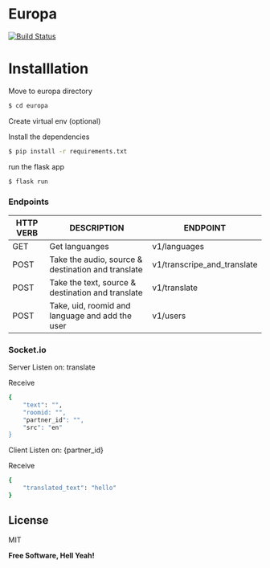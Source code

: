 # Europa
[![Build Status](https://travis-ci.org/joemccann/dillinger.svg?branch=master)](https://travis-ci.org/joemccann/dillinger)


# Installlation

  Move to europa directory
 ```sh
$ cd europa
```
Create virtual env (optional)

Install the dependencies
 ```sh
$ pip install -r requirements.txt
```
run the flask app
 ```sh
$ flask run
```

### Endpoints

| HTTP VERB | DESCRIPTION |ENDPOINT |
| ------ | ------ | ------ |
| GET  | Get languanges |v1/languages |
| POST  | Take the audio, source & destination and translate | v1/transcripe_and_translate |
| POST  | Take the text, source & destination and translate |v1/translate |
| POST  | Take, uid, roomid and language and add the user |v1/users |

### Socket.io

Server Listen on: translate

Receive
```sh
{
    "text": "",
    "roomid: "",
    "partner_id": "",
    "src": "en"
}
```
Client Listen on: {partner_id}


Receive
```sh
{
    "translated_text": "hello"
}
```
License
----

MIT


**Free Software, Hell Yeah!**
